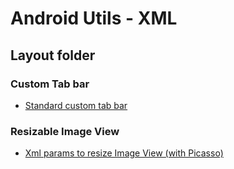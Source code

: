 # Android Utils - XML

## Layout folder

### Custom Tab bar
- [Standard custom tab bar](https://github.com/MatteoAlberghini/Android_utils_xml/blob/master/Custom%20tab%20bar.xml)

### Resizable Image View
- [Xml params to resize Image View (with Picasso)](https://github.com/MatteoAlberghini/Android_utils_xml/blob/master/Resizable%20image%20view.xml)
